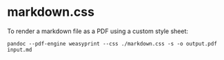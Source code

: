 # markdown.css

To render a markdown file as a PDF using a custom style sheet:

```shell
pandoc --pdf-engine weasyprint --css ./markdown.css -s -o output.pdf input.md
```
